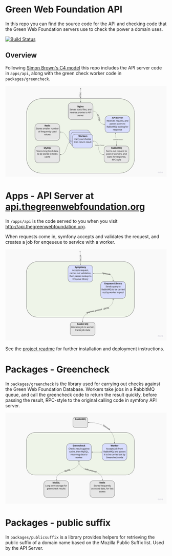 # Green Web Foundation API

In this repo you can find the source code for the API and checking code that the Green Web Foundation servers use to check the power a domain uses.

[![Build Status](https://travis-ci.com/thegreenwebfoundation/thegreenwebfoundation.svg?branch=master)](https://travis-ci.com/thegreenwebfoundation/thegreenwebfoundation)
## Overview

Following [Simon Brown's C4 model](http://c4model.com/) this repo includes the API server code in `apps/api`, along with the green check worker code in `packages/greencheck`.

![API](./docs/img/containers-api.jpg)

# Apps - API Server at [api.thegreenwebfoundation.org](http://api.thegreenwebfoundation.org/)


In `/apps/api` is the code served to you when you visit http://api.thegreenwebfoundation.org.

When requests come in, symfony accepts and validates the request, and creates a job for enqeueue to service with a worker.

![API](./docs/img/components-api-server.jpg)


See the [project readme](apps/api/Readme.md) for further installation and deployment instructions.

# Packages - Greencheck

In `packages/greencheck` is the library used for carrying out checks against the Green Web Foundation Database. Workers take jobs in a RabbitMQ queue, and call the greencheck code to return the result quickly, before passing the result, RPC-style to the original calling code in symfony API server.


![API](./docs/img/components-api-worker.jpg)

# Packages - public suffix

In `packages/publicsuffix` is a library provides helpers for retrieving the public suffix of a domain name based on the Mozilla Public Suffix list. Used by the API Server.
